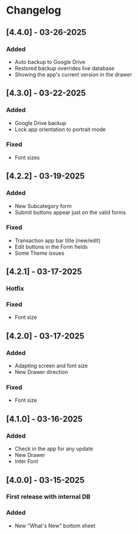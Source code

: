 # Changelog

## [4.4.0] - 03-26-2025
### Added
- Auto backup to Google Drive
- Restored backup overrides live database
- Showing the app's current version in the drawer

## [4.3.0] - 03-22-2025
### Added
- Google Drive backup
- Lock app orientation to portrait mode
### Fixed
- Font sizes

## [4.2.2] - 03-19-2025
### Added
- New Subcategory form
- Submit buttons appear just on the valid forms
### Fixed
- Transaction app bar title (new/edit)
- Edit buttons in the Form fields
- Some Theme issues

## [4.2.1] - 03-17-2025
### Hotfix
### Fixed
- Font size

## [4.2.0] - 03-17-2025
### Added
- Adapting screen and font size
- New Drawer direction
### Fixed
- Font size

## [4.1.0] - 03-16-2025
### Added
- Check in the app for any update
- New Drawer
- Inter Font

## [4.0.0] - 03-15-2025
### First release with internal DB
### Added
- New "What's New" bottom sheet
